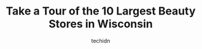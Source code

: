 ---
layout: ampstory
image: https://i0.wp.com/paketmu.com/wp-content/uploads/2023/06/beauty-city-0-in-wisconsin-1686367981.jpeg?resize=640,853
author: techidn
featured: false
description: Explore the diverse Beauty Store scene in Wisconsin, home to an incredible selection of 10 establishments catering to every taste. Whether youre in search of iconic favorites or undiscovere
title: Take a Tour of the 10 Largest Beauty Stores in Wisconsin
cover:
   title: Take a Tour of the 10 Largest Beauty Stores in Wisconsin
   subtitle: RICKPATE
   background: https://paketmu.com/wp-content/uploads/2023/06/beauty-city-0-in-wisconsin-1686367981.jpeg

pages: 
 - layout: thirds
   top: <h1>#1 Value Beauty Supply</h1>
   bottom: "<p>Great selection of products for all hair types and reasonably priced. Three Cashiers were quickly checking out customers and the security guard remained by the entrance/e</p>"
   background: https://paketmu.com/wp-content/uploads/2023/06/beauty-city-1-in-wisconsin-1686367982.jpeg
   backgroundblur: true
 - layout: thirds
   top: <h1>#2 Jet Beauty Supply</h1>
   bottom: "<p>ALWAYS a pleasure shopping here always get what I want and its great quality!! Love how clean the store is and everything is in it place accordingly.. I always enjoy b</p>"
   background: https://paketmu.com/wp-content/uploads/2023/06/beauty-city-2-in-wisconsin-1686367983.jpeg
   cta:
      link: https://paketmu.com/take-a-tour-of-the-10-largest-beauty-stores-in-wisconsin/
      text: Take a Tour of the 10 Largest Beauty Stores in Wisconsin
 - layout: thirds
   top: <h1>#3 Value Beauty Supply</h1>
   bottom: "<p>Rude! I dont like how they try to treat us any kind of way and we supposed to accept it. Went in there asked a guy to help me he reluctantly came to help. Asked him a </p>"
   background: https://paketmu.com/wp-content/uploads/2023/06/beauty-city-3-in-wisconsin-1686367983.jpeg
   cta:
      link: https://paketmu.com/take-a-tour-of-the-10-largest-beauty-stores-in-wisconsin/
      text: Take a Tour of the 10 Largest Beauty Stores in Wisconsin
 - layout: thirds
   top: <h1>#4 Beauty Island</h1>
   bottom: "<p>5225 W Fond Du Lac Ave, Milwaukee, WI 53216, United States</p>"
   background: https://images.unsplash.com/photo-1574169208507-84376144848b?ixlib=rb-4.0.3&ixid=MnwxMjA3fDB8MHxwaG90by1wYWdlfHx8fGVufDB8fHx8&auto=format&fit=crop&w=640&h=853&q=80
   cta:
      link: https://paketmu.com/take-a-tour-of-the-10-largest-beauty-stores-in-wisconsin/
      text: Take a Tour of the 10 Largest Beauty Stores in Wisconsin
 - layout: thirds
   top: <h1>#5 SEPHORA</h1>
   bottom: "<p>2500 N Mayfair Rd Sp 120-121, Wauwatosa, WI 53226, United States</p>"
   background: https://images.unsplash.com/photo-1489694553447-4c9339da310d?ixlib=rb-4.0.3&ixid=MnwxMjA3fDB8MHxwaG90by1wYWdlfHx8fGVufDB8fHx8&auto=format&fit=crop&w=640&h=853&q=80
   cta:
      link: https://paketmu.com/take-a-tour-of-the-10-largest-beauty-stores-in-wisconsin/
      text: Take a Tour of the 10 Largest Beauty Stores in Wisconsin
 - layout: thirds
   top: <h1>#6 Cosmo Beauty Supply</h1>
   bottom: "<p>5670 W Capitol Dr, Milwaukee, WI 53216, United States</p>"
   background: https://images.unsplash.com/photo-1484589065579-248aad0d8b13?ixlib=rb-4.0.3&ixid=MnwxMjA3fDB8MHxwaG90by1wYWdlfHx8fGVufDB8fHx8&auto=format&fit=crop&w=640&h=853&q=80
   cta:
      link: https://paketmu.com/take-a-tour-of-the-10-largest-beauty-stores-in-wisconsin/
      text: Take a Tour of the 10 Largest Beauty Stores in Wisconsin
 - layout: thirds
   top: <h1>#7 Beauty center</h1>
   bottom: "<p>4520 W North Ave, Milwaukee, WI 53208, United States</p>"
   background: https://images.unsplash.com/photo-1580610447943-1bfbef5efe07?ixlib=rb-4.0.3&ixid=MnwxMjA3fDB8MHxwaG90by1wYWdlfHx8fGVufDB8fHx8&auto=format&fit=crop&w=640&h=853&q=80
   cta:
      link: https://paketmu.com/take-a-tour-of-the-10-largest-beauty-stores-in-wisconsin/
      text: Take a Tour of the 10 Largest Beauty Stores in Wisconsin
 - layout: thirds
   middle: Continue reading...
   background: https://images.unsplash.com/photo-1591393223703-56fe1347ac62?ixlib=rb-4.0.3&ixid=MnwxMjA3fDB8MHxwaG90by1wYWdlfHx8fGVufDB8fHx8&auto=format&fit=crop&w=640&h=853&q=80
   cta:
      link: https://paketmu.com/take-a-tour-of-the-10-largest-beauty-stores-in-wisconsin/
      text: Take a Tour of the 10 Largest Beauty Stores in Wisconsin
      
---